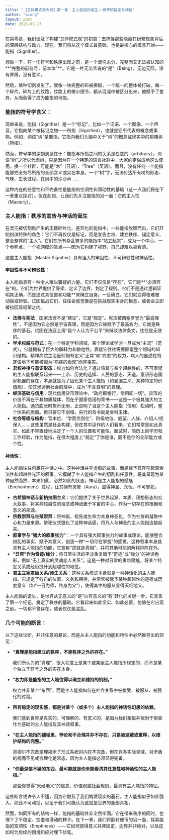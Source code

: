 ```yaml
---
title: "【总体模式观大纲】第一章：主人能指的诞生——世界的锚定与神话"
author: "xiong"
layout: post
date: 2025-05-17
---
```


在第零章，我们谈及了构建“总体模式观”的初衷：去捕捉那些隐藏在纷繁现象背后的深层结构与动力。现在，我们将从这个模式最基础，也是最核心的概念开始——能指（Signifier）。

想象一下，在一切符号和秩序出现之前，是一个混沌未分、完整而又无法被认知的**“完整的前符号，前本体”**。它是一片无法言说的“是”（Being），无边无际，没有界限，没有意义。

然后，某种切割发生了。就像一块完整的布被撕裂，一个统一的整体被打破。每一个碎片，碎片上的纹路，纹路上的微小细节，都从混沌中被区分出来，被赋予了差异，从而获得了成为能指的可能。

### 能指的符号学含义：
简单来说，能指（Signifier）是一个“标记”，比如一个词语、一个图像、一个声音。它指向某个被标记之物——所指（Signified），也就是它所代表的概念或事物。例如，词语“树”是能指，它指向我们头脑中关于“树”的概念或现实中的那棵树（所指）。

然而，符号学的深刻洞见在于：能指与所指之间的关系是任意的（arbitrary）。词语“树”之所以代表树，只是因为在一个特定的语言社群中，大家约定俗成地这么使用。换一个社群，可能是“木”（日语），“Tree”（英语）。而且，没有任何一个能指能够完全穷尽所指的全部含义或实在本身。一个“树”字，无法传达所有树的形态、气味、生长过程、在风中的沙沙声……

这种内在的任意性和不完备性是能指的空洞性和滑动性的基础（这一点我们将在下一章重点探讨）。但在此刻，让我们先关注能指的另一面：它的主人性（Mastery）。

### 主人能指：秩序的宣告与神话的诞生
在混沌被切割后产生的无数碎片化、差异化的能指中，一些能指脱颖而出，它们开始扮演特殊的角色：它们不再仅仅是标记，而是宣告主权、建立秩序、锚定意义、整合整体的“主人”。它们在所有杂乱繁多的能指中“站立起来”，成为一个中心，一个参照点，一个视网膜的盲点——因为它构建了视野，自己却难以被看清。

这些主人能指（Master Signifier）具有强大的牢固性、不可辩驳性和神话性。

#### 牢固性与不可辩驳性：
主人能指具有一种令人难以置疑的力量。它们不仅仅是“存在”，它们是**“必须存在”的。它们为世界提供了骨架、定义了边界、划定了规则。它们不是通过逻辑证明其正确，而是通过其位置和功能**来确立自身。一旦确立，它们就变得极难被动摇或辩驳。试图挑战它们，往往会感觉像是在挑战现实本身的根基，或者会立即被拉回其框架之内。
- **法律与宪法**：国家法律不是“建议”，它是“规定”。宪法被西塞罗誉为“最高理性”，不是因为它必然是宇宙真理，而是因为它被赋予了最高权力，它就是秩序的基石。试图在法庭上用“我个人认为不公平”来辩驳法律条文，往往是无效的。
- **学术权威与范式**：在一个特定学科领域，某个理论或学派一旦成为“主流”（范式），它就拥有了巨大的解释力和排他性。质疑它往往需要颠覆整个领域的知识结构。精神病院主治医师拥有定义“正常”和“病态”的权力，病人的自述在特定语境下可能被视为“病症的表现”而非事实。
- **君权神授与意识形态**：权力如何合法化？通过将其与某个超越性的、不可置疑的主人能指联系起来——上帝、历史的选择、人民的意志、天道。意识形态国家机器的存在，本身就是为了固化某个主人能指（如爱国主义、某种特定的价值观），使其渗透到社会肌理中，成为“不言自明”的真理。
- **经济基础与信用**：现代信用货币理论中，“政府即银行，信用即一切”。货币的价值不再在于其物质载体，而在于国家信用的背书——这是一个极其强大的主人能指。通货膨胀时货币无用，正说明了当这个主人能指（信用）松动时，整个体系的脆弱。但只要它不崩塌，央行的背书就是金科玉律。
- **社会等级与结构**：官本位、“学而优则仕”、阶级地位、威望、人脉、介绍人/担保人…… 这些虽然是社会构建，但在其中运作的人们看来，它们常常是如此真实、如此不容置疑地决定了一个人的位置和可能性。面试时，简历上的学历和工作经验，作为能指，在很大程度上“规定”了你是谁，而不是你的全部能力或个性。

#### 神话性：
主人能指往往包裹在神话之中。这种神话并非虚假的故事，而是赋予其存在起源合法性和超越性光环的叙事。它模糊了主人能指产生的切割和任意性，将其呈现为某种自然而然、本来如此、必然如此的状态。神话是主人能指的赋魅（Enchantment）过程，让其拥有灵晕（Aura），显得神圣、永恒、不可冒犯。
- **古希腊神话与新柏拉图主义**：它们提供了关于世界起源、本质、理想形态的宏大叙事，将某种超越性的理念或神祇置于宇宙的中心，作为一切存在的根据和意义的来源。
- **宗教崇拜与生殖崇拜**：将神祇、祖先或生命力本身神圣化，作为社群的凝聚中心和力量来源。祭祀仪式强化了这种神话感，将凡人与神圣的主人能指连接起来。
- **叙事学与“强大的叙事张力”**：一个具有强大叙事张力的故事或理论，能够整合纷乱的事实，赋予其意义，创造一种“一切尽在掌握”的感觉。这种叙事本身就具有主人能指的功能，它宣称“这就是真相”，并将其他可能的解释排除在外。
- **“日常”作为奇迹/缘分**：将日常生活的平淡重复赋予“奇迹”或“缘分”的神话色彩，例如“无上真实的灵魂恋人关系”。这是一种对日常的重新赋魅，将某个特定关系或经历提升到超越性的地位。
- **君主立宪君臣关系/师生关系**：这种关系模式本身就是一种神话化的主人能指。它规定了各自的位置、义务和期待，并常常被赋予某种超越性的道德或历史意义（如“一日为师，终身为父”），使得其中的服从显得天经地义。

主人能指的诞生，是世界从无意义的“是”向有意义的“有”转化的关键一步。它宣告了第一个标记，奠定了秩序的基础。它看起来如此坚实、如此必要，仿佛在它出现之前，一切都不曾存在，或者仅仅是混乱。

### 几个可能的断言：

以下这些论断，并非任意的暴论，而是从主人能指的功能和特性中必然推导出的洞见：
- **“真理是能指建立的秩序，不是秩序之外的存在。”** 

  我们所认为的“真理”，很大程度上是某个或某组主人能指所规定的，而不是某个独立于符号之外的实在本身。
- **“权力即是能指的主人地位得以确立和维持的机制。”** 

  权力并非某个“东西”，而是主人能指如何在社会关系中被接受、被服从、被强化的过程。
- **所有稳定的现实感，都是对某个（或多个）主人能指的神话性幻想的依赖。** 

  我们感到世界是真实的、可理解的、有意义的，是因为我们相信并依附于那些作为基础的主人能指及其神话叙事。
- **“在主人能指的疆域里，悖论和不合理并非不存在，只是被遮蔽或重释，以维护结构的完整。”**

  哥德尔不完备定理揭示了形式系统的内在不完备，但在许多实际领域，对矛盾的视而不见或合理化是常态，因为主人能指必须显得完备。
- **“你最深信不疑的东西，最可能就是你未能看清其任意性和神话性的主人能指。”**

  那些你觉得“天经地义”的信念、价值观或社会规则，最具有主人能指的特征。

这些断言或许令人不适，因为它触及了我们构建现实的基石。主人能指似乎如此强大，如此不可动摇，以至于我们可能认为这就是世界的全部真相。

然而，如同所有的结构一样，能指的基础并非全然牢固。它在带来秩序的同时，也埋下了不稳定、空虚和滑动的种子。在下一章，我们将翻转硬币的另一面，探索能指的空洞性（Emptiness）——它如何使得意义并非固定，边界并非绝对，以及这如何为后续的困境和应对埋下伏笔。